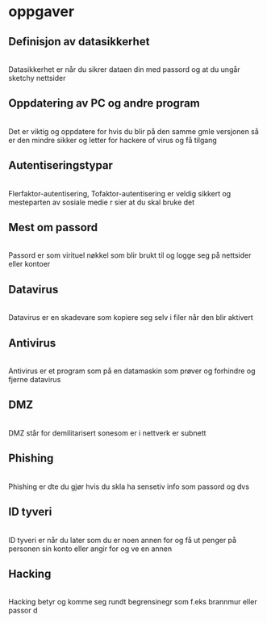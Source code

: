 <html>
<head>
<title>Oppgaver</title>
<meta name="description" content="Nettside">
<meta name="ikt">
</head>
<body>
  <h1>oppgaver</h1>
<h2>Definisjon av datasikkerhet</h2>
  <br>
  Datasikkerhet er når du sikrer dataen din med passord og at du ungår sketchy nettsider
  <br>
  <h2>Oppdatering av PC og andre program</h2>
  <br>
  Det er viktig og oppdatere for hvis du blir på den samme gmle versjonen så er den mindre sikker og letter for hackere of virus og få tilgang
  <br>
  <h2>Autentiseringstypar</h2>
  <br>
  Flerfaktor-autentisering, Tofaktor-autentisering er veldig sikkert og mesteparten av sosiale medie r sier at du skal bruke det
  <br>
  <h2>Mest om passord</h2>
  <br>
  Passord er som virituel nøkkel som blir brukt til og logge seg på nettsider eller kontoer
  <br>
  <h2>Datavirus</h2>
  <br>
  Datavirus er en skadevare som kopiere seg selv i filer når den blir aktivert
  <br>
  <h2>Antivirus</h2>
  <br>
  Antivirus er  et program som på en datamaskin som prøver og forhindre og fjerne datavirus
  <br>
  <h2>DMZ</h2>
  <br>
  DMZ står for demilitarisert sonesom er i nettverk er subnett
  <br>
  <h2>Phishing</h2>
  <br>
  Phishing er dte du gjør hvis du skla ha sensetiv info som passord og dvs
  <br>
  <h2>ID tyveri</h2>
  <br>
  ID tyveri er når du later som du er noen annen for og få ut penger på personen sin konto eller angir for og ve en annen
  <br>
  <h2>Hacking</h2>
  <br>
  Hacking betyr og komme seg rundt begrensinegr som f.eks brannmur eller passor d
  <br>
</body>
</html>
